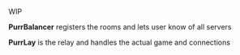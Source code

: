 WIP

**PurrBalancer** registers the rooms and lets user know of all servers

**PurrLay** is the relay and handles the actual game and connections
